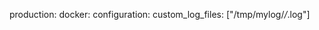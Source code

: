 <!-- post: building-a-manifest-file_specify-additional-livelog-files -->


production:
    docker:
        configuration:
            custom_log_files: ["/tmp/mylog/*/*.log"]
